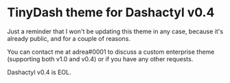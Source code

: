 # TinyDash theme for Dashactyl v0.4

Just a reminder that I won't be updating this theme in any case, because it's already public, and for a couple of reasons.

You can contact me at adrea#0001 to discuss a custom enterprise theme (supporting both v1.0 and v0.4) or if you have any other requests.

Dashactyl v0.4 is EOL.
